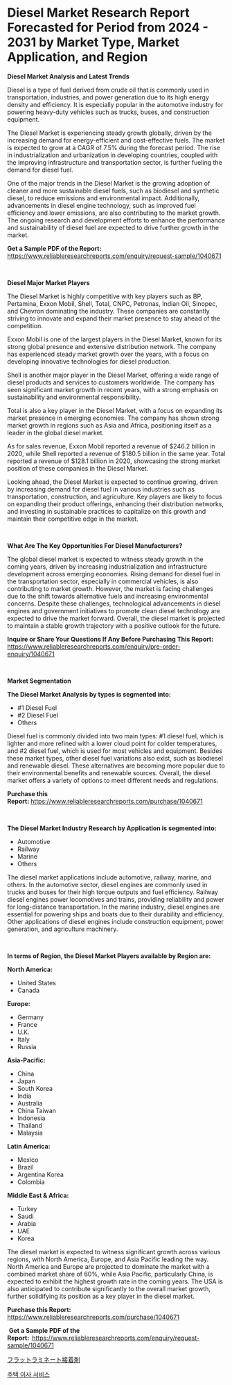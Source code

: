 <p><h1>Diesel Market Research Report Forecasted for Period from 2024 -  2031 by Market Type, Market Application, and Region</h1></p><p><strong>Diesel Market Analysis and Latest Trends</strong></p>
<p><p>Diesel is a type of fuel derived from crude oil that is commonly used in transportation, industries, and power generation due to its high energy density and efficiency. It is especially popular in the automotive industry for powering heavy-duty vehicles such as trucks, buses, and construction equipment.</p><p>The Diesel Market is experiencing steady growth globally, driven by the increasing demand for energy-efficient and cost-effective fuels. The market is expected to grow at a CAGR of 7.5% during the forecast period. The rise in industrialization and urbanization in developing countries, coupled with the improving infrastructure and transportation sector, is further fueling the demand for diesel fuel.</p><p>One of the major trends in the Diesel Market is the growing adoption of cleaner and more sustainable diesel fuels, such as biodiesel and synthetic diesel, to reduce emissions and environmental impact. Additionally, advancements in diesel engine technology, such as improved fuel efficiency and lower emissions, are also contributing to the market growth. The ongoing research and development efforts to enhance the performance and sustainability of diesel fuel are expected to drive further growth in the market.</p></p>
<p><strong>Get a Sample PDF of the Report:&nbsp;</strong> <a href="https://www.reliableresearchreports.com/enquiry/request-sample/1040671">https://www.reliableresearchreports.com/enquiry/request-sample/1040671</a></p>
<p>&nbsp;</p>
<p><strong>Diesel Major Market Players</strong></p>
<p><p>The Diesel Market is highly competitive with key players such as BP, Pertamina, Exxon Mobil, Shell, Total, CNPC, Petronas, Indian Oil, Sinopec, and Chevron dominating the industry. These companies are constantly striving to innovate and expand their market presence to stay ahead of the competition.</p><p>Exxon Mobil is one of the largest players in the Diesel Market, known for its strong global presence and extensive distribution network. The company has experienced steady market growth over the years, with a focus on developing innovative technologies for diesel production.</p><p>Shell is another major player in the Diesel Market, offering a wide range of diesel products and services to customers worldwide. The company has seen significant market growth in recent years, with a strong emphasis on sustainability and environmental responsibility.</p><p>Total is also a key player in the Diesel Market, with a focus on expanding its market presence in emerging economies. The company has shown strong market growth in regions such as Asia and Africa, positioning itself as a leader in the global diesel market.</p><p>As for sales revenue, Exxon Mobil reported a revenue of $246.2 billion in 2020, while Shell reported a revenue of $180.5 billion in the same year. Total reported a revenue of $128.1 billion in 2020, showcasing the strong market position of these companies in the Diesel Market.</p><p>Looking ahead, the Diesel Market is expected to continue growing, driven by increasing demand for diesel fuel in various industries such as transportation, construction, and agriculture. Key players are likely to focus on expanding their product offerings, enhancing their distribution networks, and investing in sustainable practices to capitalize on this growth and maintain their competitive edge in the market.</p></p>
<p>&nbsp;</p>
<p><strong>What Are The Key Opportunities For Diesel Manufacturers?</strong></p>
<p><p>The global diesel market is expected to witness steady growth in the coming years, driven by increasing industrialization and infrastructure development across emerging economies. Rising demand for diesel fuel in the transportation sector, especially in commercial vehicles, is also contributing to market growth. However, the market is facing challenges due to the shift towards alternative fuels and increasing environmental concerns. Despite these challenges, technological advancements in diesel engines and government initiatives to promote clean diesel technology are expected to drive the market forward. Overall, the diesel market is projected to maintain a stable growth trajectory with a positive outlook for the future.</p></p>
<p><strong>Inquire or Share Your Questions If Any Before Purchasing This Report:</strong> <a href="https://www.reliableresearchreports.com/enquiry/pre-order-enquiry/1040671">https://www.reliableresearchreports.com/enquiry/pre-order-enquiry/1040671</a></p>
<p>&nbsp;</p>
<p><strong>Market Segmentation</strong></p>
<p><strong>The Diesel Market Analysis by types is segmented into:</strong></p>
<p><ul><li>#1 Diesel Fuel</li><li>#2 Diesel Fuel</li><li>Others</li></ul></p>
<p><p>Diesel fuel is commonly divided into two main types: #1 diesel fuel, which is lighter and more refined with a lower cloud point for colder temperatures, and #2 diesel fuel, which is used for most vehicles and equipment. Besides these market types, other diesel fuel variations also exist, such as biodiesel and renewable diesel. These alternatives are becoming more popular due to their environmental benefits and renewable sources. Overall, the diesel market offers a variety of options to meet different needs and regulations.</p></p>
<p><strong>Purchase this Report:&nbsp;</strong><a href="https://www.reliableresearchreports.com/purchase/1040671">https://www.reliableresearchreports.com/purchase/1040671</a></p>
<p>&nbsp;</p>
<p><strong>The Diesel Market Industry Research by Application is segmented into:</strong></p>
<p><ul><li>Automotive</li><li>Railway</li><li>Marine</li><li>Others</li></ul></p>
<p><p>The diesel market applications include automotive, railway, marine, and others. In the automotive sector, diesel engines are commonly used in trucks and buses for their high torque outputs and fuel efficiency. Railway diesel engines power locomotives and trains, providing reliability and power for long-distance transportation. In the marine industry, diesel engines are essential for powering ships and boats due to their durability and efficiency. Other applications of diesel engines include construction equipment, power generation, and agriculture machinery.</p></p>
<p>&nbsp;</p>
<p><strong>In terms of Region, the Diesel Market Players available by Region are:</strong></p>
<p>
    <p> <strong> North America: </strong>
        <ul>
            <li>United States</li>
            <li>Canada</li>
        </ul>
        </p> 
    <p> <strong> Europe: </strong>
        <ul>
            <li>Germany</li>
            <li>France</li>
            <li>U.K.</li>
            <li>Italy</li>
            <li>Russia</li>
        </ul>
        </p> 
    <p> <strong> Asia-Pacific: </strong>
        <ul>
            <li>China</li>
            <li>Japan</li>
            <li>South Korea</li>
            <li>India</li>
            <li>Australia</li>
            <li>China Taiwan</li>
            <li>Indonesia</li>
            <li>Thailand</li>
            <li>Malaysia</li>
        </ul>
        </p> 
    <p> <strong> Latin America: </strong>
        <ul>
            <li>Mexico</li>
            <li>Brazil</li>
            <li>Argentina Korea</li>
            <li>Colombia</li>
        </ul>
        </p> 
    <p> <strong> Middle East & Africa: </strong>
        <ul>
            <li>Turkey</li>
            <li>Saudi</li>
            <li>Arabia</li>
            <li>UAE</li>
            <li>Korea</li>
        </ul>
    </p>
    </p>
<p><p>The diesel market is expected to witness significant growth across various regions, with North America, Europe, and Asia Pacific leading the way. North America and Europe are projected to dominate the market with a combined market share of 60%, while Asia Pacific, particularly China, is expected to exhibit the highest growth rate in the coming years. The USA is also anticipated to contribute significantly to the overall market growth, further solidifying its position as a key player in the diesel market.</p></p>
<p><strong>Purchase this Report: </strong><a href="https://www.reliableresearchreports.com/purchase/1040671">https://www.reliableresearchreports.com/purchase/1040671</a></p>
<p>&nbsp;<strong>Get a Sample PDF of the Report:&nbsp;&nbsp;</strong><a href="https://www.reliableresearchreports.com/enquiry/request-sample/1040671">https://www.reliableresearchreports.com/enquiry/request-sample/1040671</a></p>
<p><strong></strong></p>
<p><p><a href="https://github.com/ksxzwxabcuynh011/Market-Research-Report-List-1/blob/main/156108516451.md">フラットラミネート接着剤</a></p><p><a href="https://github.com/xvz497517413/Market-Research-Report-List-1/blob/main/851037115373.md">주택 이사 서비스</a></p></p>